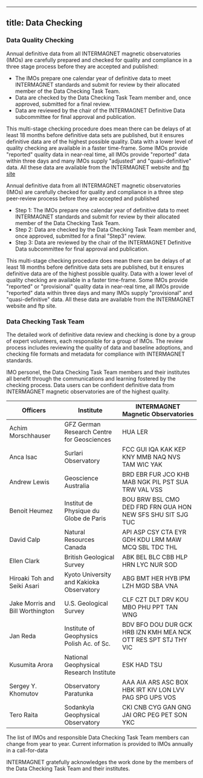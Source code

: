 ---
 title: Data Checking
 ---
 
 ### Data Quality Checking
 Annual definitive data from all INTERMAGNET magnetic observatories (IMOs) are carefully prepared and checked for quality and compliance in a three stage process before they are accepted and published:
 -  The IMOs prepare one calendar year of definitive data to meet INTERMAGNET standards and submit for review by their allocated member of the Data Checking Task Team.
 -  Data are checked by the Data Checking Task Team member and, once approved, submitted for a final review.
 -  Data are reviewed by the chair of the INTERMAGNET Definitive Data subcommittee for final approval and publication.

This multi-stage checking procedure does mean there can be delays of at least 18 months before definitive data sets are published, but it ensures definitive data are of the highest possible quality.
Data with a lower level of quality checking are available in a faster time-frame. Some IMOs provide "reported"  quality data in near-real time, all IMOs provide "reported" data within
three days and many IMOs supply "adjusted" and "quasi-definitive" data. All these data are available from the INTERMAGNET website and [ftp site](ftp://ftp.seismo.nrcan.gc.ca/intermagnet)

 Annual definitive data from all INTERMAGNET magnetic observatories (IMOs) are carefully checked for quality and compliance in a three step peer-review process before they are accepted and published
 - Step 1: The IMOs prepare one calendar year of definitive data to meet INTERMAGNET standards and submit for review by their allocated member of the Data Checking Task Team.
 - Step 2: Data are checked by the Data Checking Task Team member and, once approved, submitted for a final "Step3" review.
 - Step 3: Data are reviewed by the chair of the INTERMAGNET Definitive Data subcommittee for final approval and publication.

This multi-stage checking procedure does mean there can be delays of at least 18 months before definitive data sets are published, but it ensures definitive data are of the highest possible quality.
Data with a lower level of quality checking are available in a faster time-frame. Some IMOs provide "reported" or "provisional" quality data in near-real time, all IMOs provide "reported" data within
three days and many IMOs supply "provisional" and "quasi-definitive" data. All these data are available from the INTERMAGNET website and ftp site.

 ### Data Checking Task Team
The detailed work of definitive data review and checking is done by a group of expert volunteers, each responsible for a group of IMOs.
The review process includes reviewing the quality of data and baseline adoptions, and checking file formats and metadata for compliance with INTERMAGNET standards.

IMO personel, the Data Checking Task Team members and their institutes all benefit through the communications and learning fostered by the checking process.
Data users can be confident definitive data from INTERMAGNET magnetic observatories are of the highest quality.

| Officers                         | Institute                                | INTERMAGNET Magnetic Observatories                            |
|----------------------------------|------------------------------------------|---------------------------------------------------------------|
|Achim Morschhauser                |GFZ German Research Centre for Geosciences|HUA LER                                                        |
|Anca Isac                         |Surlari Observatory                       |FCC GUI IQA KAK KEP KNY MMB NAQ NVS TAM WIC YAK                |
|Andrew Lewis                      |Geoscience Australia                      |BRD EBR FUR JCO KHB MAB NGK PIL PST SUA TRW VAL VSS            |
|Benoit Heumez                     |Institut de Physique du Globe de Paris    |BOU BRW BSL CMO DED FRD FRN GUA HON NEW SFS SHU SIT SJG TUC    |
|David Calp                        |Natural Resources Canada                  |API ASP CSY CTA EYR GDH KDU LRM MAW MCQ SBL TDC THL            |
|Ellen Clark                       |British Geological Survey                 |ABK BEL BLC CBB HLP HRN LYC NUR SOD                            |
|Hiroaki Toh and Seiki Asari       |Kyoto University and Kakioka Observatory  |ABG BMT HER HYB IPM LZH MGD SBA VNA                            |
|Jake Morris and Bill Worthington  |U.S. Geological Survey                    |CLF CZT DLT DRV KOU MBO PHU PPT TAN WNG                        |
|Jan Reda                          |Institute of Geophysics Polish Ac. of Sc. |BDV BFO DOU DUR GCK HRB IZN KMH MEA NCK OTT RES SPT STJ THY VIC|
|Kusumita Arora                    |National Geophysical Research Institute   |ESK HAD TSU                                                    |
|Sergey Y. Khomutov                |Observatory Paratunka                     |AAA AIA ARS ASC BOX HBK IRT KIV LON LVV PAG SPG UPS VOS        |
|Tero Raita                        |Sodankyla Geophysical Observatory         |CKI CNB CYG GAN GNG JAI ORC PEG PET SON YKC                    |

The list of IMOs and responsible Data Checking Task Team members can change from year to year. Current information is provided to IMOs annually in  a call-for-data 

INTERMAGNET gratefully acknowledges the work done by the members of the Data Checking Task Team and their institutes.

